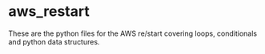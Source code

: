 # aws_restart
These are the python files for the AWS re/start covering loops, conditionals and python data structures.
